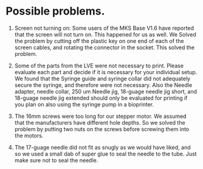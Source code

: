 # Possible problems.

1. Screen not turning on:
Some users of the MKS Base V1.6 have reported that the screen will not turn on. This happened for us as well. We Solved the problem by cutting off the plastic key on one end of each of the screen cables, and rotating the connector in the socket. This solved the problem.

1. Some of the parts from the LVE were not necessary to print. Please evaluate each part and decide if it is necessary for your individual setup. We found that the Syringe guide and syringe collar did not adequately secure the syringe, and therefore were not necessary. Also the Needle adapter, needle collar, 250 um Needle jig, 18-guage needle jig short, and 18-guage needle jig extended should only be evaluated for printing if you plan on also using the syringe pump in a bioprinter.

1. The 16mm screws were too long for our stepper motor. We assumed that the manufacturers have different hole depths. So we solved the problem by putting two nuts on the screws before screwing them into the motors.

1. The 17-guage needle did not fit as snugly as we would have liked, and so we used a small dab of super glue to seal the needle to the tube. Just make sure not to seal the needle.
